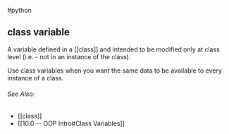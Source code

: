 #python
## class variable
A variable defined in a [[class]] and intended to be modified only at class level (i.e. - not in an instance of the class).

Use class variables when you want the same data to be available to every instance of a class.

###### See Also:
- [[class]]
- [[10.0 -- OOP Intro#Class Variables]]